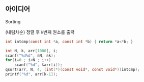 ## 아이디어
Sorting

(내림차순) 정렬 후 `k`번째 원소를 출력
```c
int intcmp(const int *a, const int *b) { return *a<*b; }

int N, k, arr[1000], i;
scanf("%d%d", &N, &k);
for(i=0 ; i<N ; i++)
	scanf("%d", &arr[i]);
qsort(arr, N, 4, (int(*)(const void*, const void*))intcmp);
printf("%d", arr[k-1]);
```